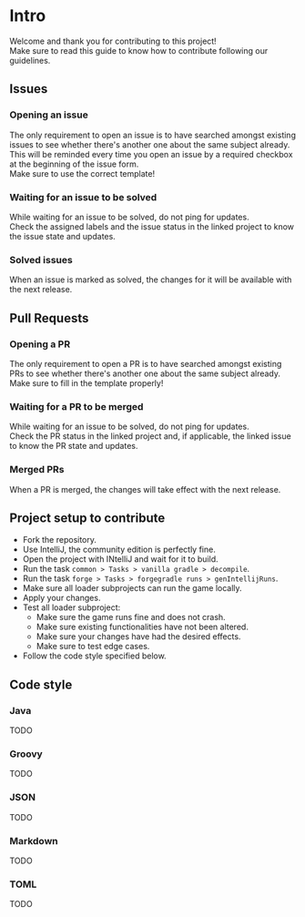 # Intro

Welcome and thank you for contributing to this project!  
Make sure to read this guide to know how to contribute following our guidelines.

## Issues

### Opening an issue

The only requirement to open an issue is to have searched amongst existing issues to see whether there's another one about the same subject already.  
This will be reminded every time you open an issue by a required checkbox at the beginning of the issue form.  
Make sure to use the correct template!

### Waiting for an issue to be solved

While waiting for an issue to be solved, do not ping for updates.  
Check the assigned labels and the issue status in the linked project to know the issue state and updates.

### Solved issues

When an issue is marked as solved, the changes for it will be available with the next release.

## Pull Requests

### Opening a PR

The only requirement to open a PR is to have searched amongst existing PRs to see whether there's another one about the same subject already.  
Make sure to fill in the template properly!

### Waiting for a PR to be merged

While waiting for an issue to be solved, do not ping for updates.  
Check the PR status in the linked project and, if applicable, the linked issue to know the PR state and updates.

### Merged PRs

When a PR is merged, the changes will take effect with the next release.

## Project setup to contribute

- Fork the repository.
- Use IntelliJ, the community edition is perfectly fine.
- Open the project with INtelliJ and wait for it to build.
- Run the task `common > Tasks > vanilla gradle > decompile`.
- Run the task `forge > Tasks > forgegradle runs > genIntellijRuns`.
- Make sure all loader subprojects can run the game locally.
- Apply your changes.
- Test all loader subproject:
  * Make sure the game runs fine and does not crash.
  * Make sure existing functionalities have not been altered.
  * Make sure your changes have had the desired effects.
  * Make sure to test edge cases.
- Follow the code style specified below.

## Code style

### Java

TODO

### Groovy

TODO

### JSON

TODO

### Markdown

TODO

### TOML

TODO
